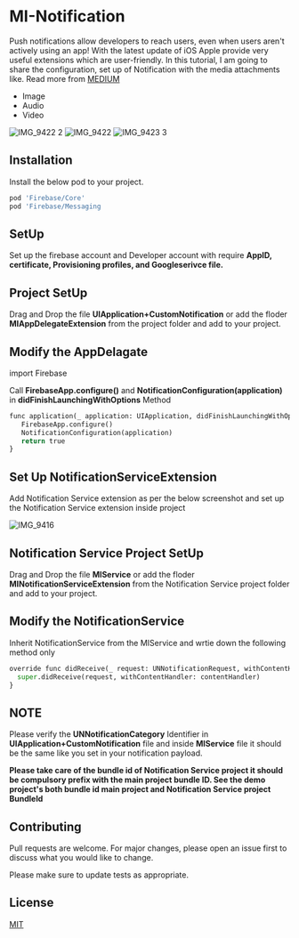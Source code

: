 # MI-Notification

Push notifications allow developers to reach users, even when users aren't actively using an app! With the latest update of iOS Apple provide very useful extensions which are user-friendly. In this tutorial, I am going to share the configuration, set up of Notification with the media attachments like. Read more from [MEDIUM](https://medium.com/p/446a7ffde8c2/edit)
* Image
* Audio
* Video

![IMG_9422 2](https://user-images.githubusercontent.com/84714866/120331004-f906e500-c30a-11eb-8294-436b4ee26d3c.PNG)
![IMG_9422](https://user-images.githubusercontent.com/84714866/120331023-fe642f80-c30a-11eb-87cb-e3ecf88de3b2.PNG)
![IMG_9423 3](https://user-images.githubusercontent.com/84714866/120331027-fefcc600-c30a-11eb-8a4c-9cdb3ac78f92.PNG)

## Installation

Install the below pod to your project.

```bash
pod 'Firebase/Core'
pod 'Firebase/Messaging
```
## SetUp

Set up the firebase account and Developer account with require **AppID, certificate, Provisioning profiles, and Googleserivce file.**

## Project SetUp

Drag and Drop the file **UIApplication+CustomNotification** or add the floder **MIAppDelegateExtension** from the project folder and add to your project.

## Modify the AppDelagate

import Firebase

Call **FirebaseApp.configure()** and **NotificationConfiguration(application)** in **didFinishLaunchingWithOptions** Method

```python
func application(_ application: UIApplication, didFinishLaunchingWithOptions launchOptions: [UIApplication.LaunchOptionsKey: Any]?) -> Bool {
   FirebaseApp.configure()
   NotificationConfiguration(application)
   return true
}
```
## Set Up NotificationServiceExtension

Add Notification Service extension as per the below screenshot and set up the Notification Service extension inside project

![IMG_9416](https://user-images.githubusercontent.com/84714866/120182723-61cb6000-c22c-11eb-97f3-a78292abc6c3.png)

## Notification Service Project SetUp

Drag and Drop the file **MIService** or add the floder **MINotificationServiceExtension** from the Notification Service project folder and add to your project.

## Modify the NotificationService

Inherit NotificationService from the MIService and wrtie down the following method only
```python
override func didReceive(_ request: UNNotificationRequest, withContentHandler contentHandler: @escaping (UNNotificationContent) -> Void) {
  super.didReceive(request, withContentHandler: contentHandler)
}
```
## NOTE

Please verify the **UNNotificationCategory** Identifier in **UIApplication+CustomNotification** file and inside **MIService** file it should be the same like you set in your notification payload.

**Please take care of the bundle id of Notification Service project it should be compulsory prefix with the main project bundle ID. See the demo project's both bundle id main project and Notification Service project BundleId**


## Contributing
Pull requests are welcome. For major changes, please open an issue first to discuss what you would like to change.

Please make sure to update tests as appropriate.

## License
[MIT](https://choosealicense.com/licenses/mit/)
